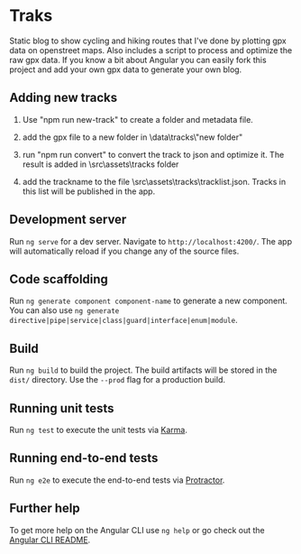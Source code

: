 # Traks

Static blog to show cycling and hiking routes that I've done by plotting gpx data on openstreet maps. Also includes a script to process and optimize the raw gpx data. If you know a bit about Angular you can easily fork this project and add your own gpx data to generate your own blog.

## Adding new tracks

1. Use "npm run new-track" to create a folder and metadata file.

2. add the gpx file to a new folder in \data\tracks\\"new folder"

3. run "npm run convert" to convert the track to json and optimize it. The result is added in \src\assets\tracks folder

4. add the trackname to the file \src\assets\tracks\tracklist.json. Tracks in this list will be published in the app. 


## Development server

Run `ng serve` for a dev server. Navigate to `http://localhost:4200/`. The app will automatically reload if you change any of the source files.

## Code scaffolding

Run `ng generate component component-name` to generate a new component. You can also use `ng generate directive|pipe|service|class|guard|interface|enum|module`.

## Build

Run `ng build` to build the project. The build artifacts will be stored in the `dist/` directory. Use the `--prod` flag for a production build.

## Running unit tests

Run `ng test` to execute the unit tests via [Karma](https://karma-runner.github.io).

## Running end-to-end tests

Run `ng e2e` to execute the end-to-end tests via [Protractor](http://www.protractortest.org/).

## Further help

To get more help on the Angular CLI use `ng help` or go check out the [Angular CLI README](https://github.com/angular/angular-cli/blob/master/README.md).

